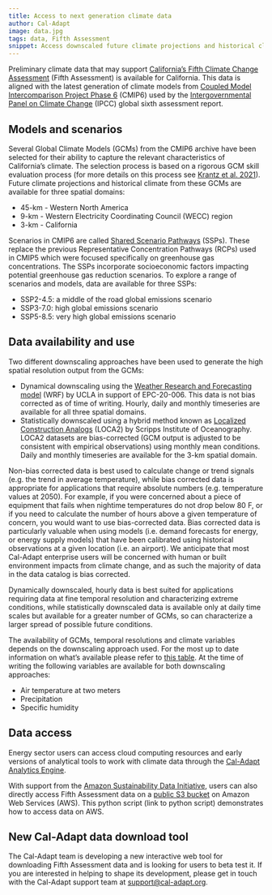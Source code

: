 ```yaml
---
title: Access to next generation climate data
author: Cal-Adapt
image: data.jpg
tags: data, Fifth Assessment
snippet: Access downscaled future climate projections and historical climate for models & scenarios at three spatial domains.
---
```


Preliminary climate data that may support <a href="https://opr.ca.gov/climate/icarp/climate-assessment/" target="_blank">California’s Fifth Climate Change Assessment</a> (Fifth Assessment) is available for California. This data is aligned with the latest generation of climate models from <a href="https://www.wcrp-climate.org/wgcm-cmip/wgcm-cmip6" target="_blank">Coupled Model Intercomparison Project Phase 6</a> (CMIP6) used by the <a href="https://www.ipcc.ch/assessment-report/ar6/" target="_blank">Intergovernmental Panel on Climate Change</a> (IPCC) global sixth assessment report.

## Models and scenarios

Several Global Climate Models (GCMs) from the CMIP6 archive have been selected for their ability to capture the relevant characteristics of California’s climate. The selection process is based on a rigorous GCM skill evaluation process (for more details on this process see <a href="https://www.energy.ca.gov/sites/default/files/2022-09/20220907_CDAWG_MemoEvaluating_GCMs_EPC-20-006_Nov2021-ADA.pdf" target="_blank">Krantz et al. 2021</a>). Future climate projections and historical climate from these GCMs are available for three spatial domains:
- 45-km - Western North America
- 9-km  - Western Electricity Coordinating Council (WECC) region
- 3-km  - California

Scenarios in CMIP6 are called <a href="https://www.carbonbrief.org/explainer-how-shared-socioeconomic-pathways-explore-future-climate-change/" target="_blank">Shared Scenario Pathways</a> (SSPs). These replace the previous Representative Concentration Pathways (RCPs) used in CMIP5 which were focused specifically on greenhouse gas concentrations. The SSPs incorporate socioeconomic factors impacting potential greenhouse gas reduction scenarios. To explore a range of scenarios and models, data are available for three SSPs:
- SSP2-4.5: a middle of the road global emissions scenario
- SSP3-7.0: high global emissions scenario
- SSP5-8.5: very high global emissions scenario

## Data availability and use

Two different downscaling approaches have been used to generate the high spatial resolution output from the GCMs:
- Dynamical downscaling using the <a href="https://ral.ucar.edu/nsap/climate-modeling-and-downscaling" target="_blank">Weather Research and Forecasting model</a> (WRF) by UCLA in support of EPC-20-006. This data is not bias corrected as of time of writing. Hourly, daily and monthly timeseries are available for all three spatial domains.
- Statistically downscaled using a hybrid method known as <a href="https://loca.ucsd.edu/" target="_blank">Localized Construction Analogs</a> (LOCA2) by Scripps Institute of Oceanography. LOCA2 datasets are bias-corrected (GCM output is adjusted to be consistent with empirical observations) using monthly mean conditions. Daily and monthly timeseries are available for the 3-km spatial domain.

Non-bias corrected data is best used to calculate change or trend signals (e.g. the trend in average temperature), while bias corrected data is appropriate for applications that require absolute numbers (e.g. temperature values at 2050). For example, if you were concerned about a piece of equipment that fails when nightime temperatures do not drop below 80 F, or if you need to calculate the number of hours above a given temperature of concern, you would want to use bias-corrected data.  Bias corrected data is particularly valuable when using models (i.e. demand forecasts for energy, or energy supply models) that have been calibrated using historical observations at a given location (i.e. an airport).  We anticipate that most Cal-Adapt enterprise users will be concerned with human or built environment impacts from climate change, and as such the majority of data in the data catalog is bias corrected.

Dynamically downscaled, hourly data is best suited for applications requiring data at fine temporal resolution and characterizing extreme conditions, while statistically downscaled data is available only at daily time scales but available for a greater number of GCMs, so can characterize a larger spread of possible future conditions.

The availability of GCMs, temporal resolutions and climate variables depends on the downscaling approach used. For the most up to date information on what’s available please refer to <a href="https://github.com/cal-adapt/climakitae/blob/main/climakitae/data/variable_descriptions.csv" target="_blank">this table</a>.  At the time of writing the following variables are available for both downscaling approaches:
- Air temperature at two meters
- Precipitation
- Specific humidity

## Data access

Energy sector users can access cloud computing resources and early versions of analytical tools to work with climate data through the <a href="https://analytics.cal-adapt.org/" target="_blank">Cal-Adapt Analytics Engine</a>. 

With support from the <a href="https://sustainability.aboutamazon.com/environment/the-cloud/amazon-sustainability-data-initiative" target="_blank">Amazon Sustainability Data Initiative</a>, users can also directly access Fifth Assessment data on a <a href="https://cadcat.s3.amazonaws.com/index.html" target="_blank">public S3 bucket</a> on Amazon Web Services (AWS). This python script (link to python script) demonstrates how to access data on AWS.

## New Cal-Adapt data download tool

The Cal-Adapt team is developing a new interactive web tool for downloading Fifth Assessment data and is looking for users to beta test it. If you are interested in helping to shape its development, please get in touch with the Cal-Adapt support team at support@cal-adapt.org.